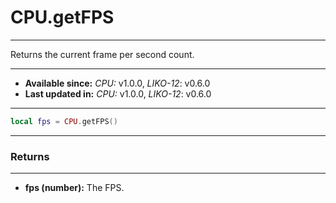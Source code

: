 # CPU.getFPS
---

Returns the current frame per second count.

---

* **Available since:** _CPU:_ v1.0.0, _LIKO-12_: v0.6.0
* **Last updated in:** _CPU:_ v1.0.0, _LIKO-12_: v0.6.0

---

```lua
local fps = CPU.getFPS()
```

---
### Returns
---

* **fps (number):** The FPS.

